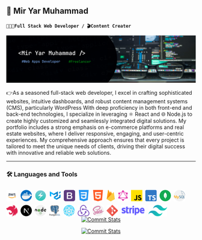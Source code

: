 ## 🤖 Mir Yar Muhammad

**`🧑🏻‍💻Full Stack Web Developer / 🎬Content Creater`**

![My_Info](./imgs/github_devBaanner.png)

👉As a seasoned full-stack web developer, I excel in crafting sophisticated websites, intuitive dashboards, and robust content management systems (CMS), particularly WordPress With deep proficiency in both front-end and back-end technologies, I specialize in leveraging ⚛️ React and 🌐 Node.js to create highly customized and seamlessly integrated digital solutions. My portfolio includes a strong emphasis on e-commerce platforms and real estate websites, where I deliver responsive, engaging, and user-centric experiences. My comprehensive approach ensures that every project is tailored to meet the unique needs of clients, driving their digital success with innovative and reliable web solutions.

---

### 🛠️ Languages and Tools

<img align="left" src="./imgs/skills/AWS.png" alt="AWS Cloud Logo" height="30px" style="padding-right: 8px; margin-top: 10px;">
<img align="left" src="./imgs/skills/docker.png" alt="Docker Logo" height="30px" style="padding-right: 8px; margin-top: 10px;">
<img align="left" src="./imgs/skills/chakra ui.png" alt="Chackra UI Logo" height="30px" style="padding-right: 8px; margin-top: 10px;">
<img align="left" src="./imgs/skills/mui.png" alt="MUI Logo" height="30px" style="padding-right: 8px; margin-top: 10px;">
<img align="left" src="./imgs/skills/bootstrap.png" alt="Bootstrap Logo" height="30px" style="padding-right: 8px; margin-top: 10px;">
<img align="left" src="./imgs/skills/css-3.png" alt="CSS Logo" height="30px" style="padding-right: 8px; margin-top: 10px;">
<img align="left" src="./imgs/skills/html.png" alt="HTML Logo" height="30px" style="padding-right: 8px; margin-top: 10px;">
<img align="left" src="./imgs/skills/firebase.png" alt="Firebase Logo" height="30px" style="padding-right: 8px; margin-top: 10px;">
<img align="left" src="./imgs/skills/graphql.png" alt="Graphql Logo" height="30px" style="padding-right: 8px; margin-top: 10px;">
<img align="left" src="./imgs/skills/js.png" alt="Javascript Logo" height="30px" style="padding-right: 8px; margin-top: 10px;">
<img align="left" src="./imgs/skills/typescript.png" alt="Typescript Logo" height="30px" style="padding-right: 8px; margin-top: 10px;">
<img align="left" src="./imgs/skills/mongodb.png" alt="Mongodb Logo" height="30px" style="padding-right: 8px; margin-top: 10px;">
<img align="left" src="./imgs/skills/mysql.png" alt="Mysql Logo" height="30px" style="padding-right: 8px; margin-top: 10px;">
<img align="left" src="./imgs/skills/Nest.js.png" alt="NestJs Logo" height="30px" style="padding-right: 8px; margin-top: 10px;">
<img align="left" src="./imgs/skills/next.png" alt="NextJs Logo" height="30px" style="padding-right: 8px; margin-top: 10px;">
<img align="left" src="./imgs/skills/nodejs.png" alt="NodeJs Logo" height="30px" style="padding-right: 8px; margin-top: 10px;">
<img align="left" src="./imgs/skills/postgresql.png" alt="Postgresql Logo" height="30px" style="padding-right: 8px; margin-top: 10px;">
<img align="left" src="./imgs/skills/react.png" alt="React Logo" height="30px" style="padding-right: 8px; margin-top: 10px;">
<img align="left" src="./imgs/skills/redux.png" alt="Redux Logo" height="30px" style="padding-right: 8px; margin-top: 10px;">
<img align="left" src="./imgs/skills/sass.png" alt="SASS Logo" height="30px" style="padding-right: 8px; margin-top: 10px;">
<img align="left" src="./imgs/skills/social.png" alt="Git Version Control Logo" height="30px" style="padding-right: 8px; margin-top: 10px;">
<img align="left" src="./imgs/skills/stripe.png" alt="Stripe Payment Logo" height="30px" style="padding-right: 8px; margin-top: 10px;">
<img align="left" src="./imgs/skills/tailwind-css.png" alt="Tailwind Css Logo" height="30px" style="padding-right: 8px; margin-top: 10px;">

<br/>

<div align="center">

[![Commit Stats](https://github-readme-activity-graph.vercel.app/graph?username=Yarmuhammadtalpur&theme=github&days=14)](https://github.com/Yarmuhammadtalpur#gh-light-mode-only)

[![Commit Stats](https://github-readme-activity-graph.vercel.app/graph?username=Yarmuhammadtalpur&theme=react-dark&days=14)](https://github.com/Yarmuhammadtalpur#gh-dark-mode-only)

## </div>

